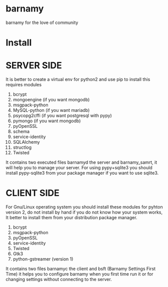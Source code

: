 # barnamy
barnamy for the love of community

# Install

SERVER SIDE
===========
It is better to create a virtual env for python2 and use pip to install this requires modules

1.  bcrypt
2.  mongoengine (if you want mongodb)
3.  msgpack-python
4.  MySQL-python (if you want mariadb)
5.  psycopg2cffi (if you want postgresql with pypy)
6.  pymongo (if you want mongodb)
7.  pyOpenSSL
8.  schema
9.  service-identity
10. SQLAlchemy
11. structlog
12. Twisted

It contains two executed files barnamyd the server and barnamy_samrt, it will help you to manage your server.
For using pypy+sqlite3 you should install pypy-sqlite3 from your package manager if you want to use sqlite3.

CLIENT SIDE
===========

For Gnu/Linux operating system you should install these modules for pyhton version 2, do not install by hand if you do not know how your system works, It better to install them from your distribution package manager.

1.  bcrypt
2.  msgpack-python
3.  pyOpenSSL
5.  service-identity
6.  Twisted
7.  Gtk3
8.  python-gstreamer (version 1)

It contains two files barnamyc the client and bsft (Barnamy Settings First Time) it helps you to configure barnamy when you first time run it or for changing settings without connecting to the server.
